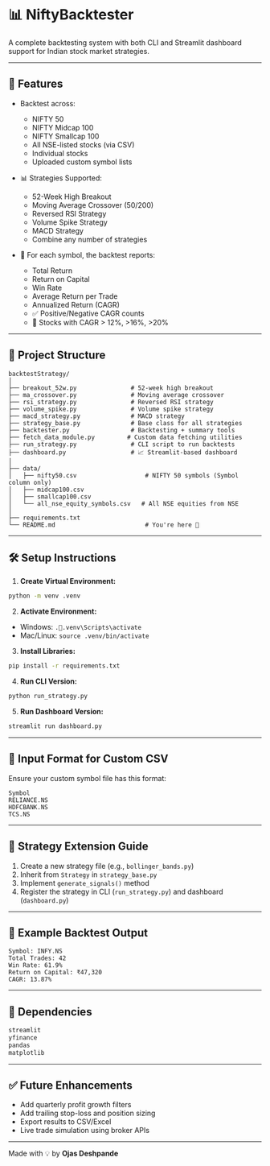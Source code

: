 # 📊 NiftyBacktester

A complete backtesting system with both CLI and Streamlit dashboard support for Indian stock market strategies.

---

## 🚀 Features

- Backtest across:

  - NIFTY 50
  - NIFTY Midcap 100
  - NIFTY Smallcap 100
  - All NSE-listed stocks (via CSV)
  - Individual stocks
  - Uploaded custom symbol lists

- 📊 Strategies Supported:

  - 52-Week High Breakout
  - Moving Average Crossover (50/200)
  - Reversed RSI Strategy
  - Volume Spike Strategy
  - MACD Strategy
  - Combine any number of strategies

- 🔎 For each symbol, the backtest reports:

  - Total Return
  - Return on Capital
  - Win Rate
  - Average Return per Trade
  - Annualized Return (CAGR)
  - ✅ Positive/Negative CAGR counts
  - 📍 Stocks with CAGR > 12%, >16%, >20%

---

## 📂 Project Structure

```
backtestStrategy/
│
├── breakout_52w.py               # 52-week high breakout
├── ma_crossover.py               # Moving average crossover
├── rsi_strategy.py               # Reversed RSI strategy
├── volume_spike.py               # Volume spike strategy
├── macd_strategy.py              # MACD strategy
├── strategy_base.py              # Base class for all strategies
├── backtester.py                 # Backtesting + summary tools
├── fetch_data_module.py         # Custom data fetching utilities
├── run_strategy.py               # CLI script to run backtests
├── dashboard.py                  # 📈 Streamlit-based dashboard
│
├── data/
│   ├── nifty50.csv                   # NIFTY 50 symbols (Symbol column only)
│   ├── midcap100.csv
│   ├── smallcap100.csv
│   └── all_nse_equity_symbols.csv   # All NSE equities from NSE
│
├── requirements.txt
└── README.md                         # You're here 👋
```

---

## 🛠️ Setup Instructions

1. **Create Virtual Environment:**

```bash
python -m venv .venv
```

2. **Activate Environment:**

- Windows: `..venv\Scripts\activate`
- Mac/Linux: `source .venv/bin/activate`

3. **Install Libraries:**

```bash
pip install -r requirements.txt
```

4. **Run CLI Version:**

```bash
python run_strategy.py
```

5. **Run Dashboard Version:**

```bash
streamlit run dashboard.py
```

---

## 📄 Input Format for Custom CSV

Ensure your custom symbol file has this format:

```
Symbol
RELIANCE.NS
HDFCBANK.NS
TCS.NS
```

---

## 🧐 Strategy Extension Guide

1. Create a new strategy file (e.g., `bollinger_bands.py`)
2. Inherit from `Strategy` in `strategy_base.py`
3. Implement `generate_signals()` method
4. Register the strategy in CLI (`run_strategy.py`) and dashboard (`dashboard.py`)

---

## 🧪 Example Backtest Output

```
Symbol: INFY.NS
Total Trades: 42
Win Rate: 61.9%
Return on Capital: ₹47,320
CAGR: 13.87%
```

---

## 📌 Dependencies

```txt
streamlit
yfinance
pandas
matplotlib
```

---

## ✅ Future Enhancements

- Add quarterly profit growth filters
- Add trailing stop-loss and position sizing
- Export results to CSV/Excel
- Live trade simulation using broker APIs

---

Made with 💡 by **Ojas Deshpande**


